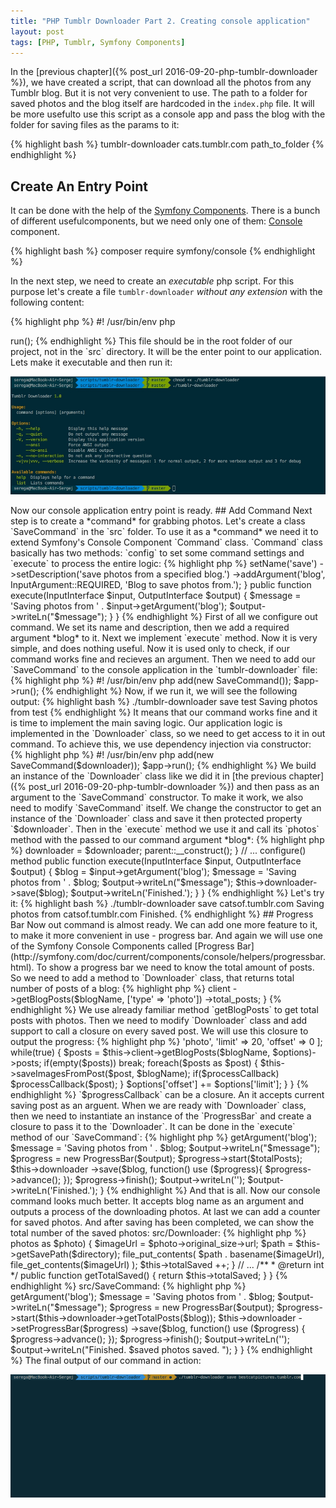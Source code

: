 ```yaml
---
title: "PHP Tumblr Downloader Part 2. Creating console application"
layout: post
tags: [PHP, Tumblr, Symfony Components]
---
```


In the [previous chapter]({% post_url 2016-09-20-php-tumblr-downloader %}), we have created a script, that can download all the photos from any Tumblr blog. But it is not very convenient to use. 
The path to a folder for saved photos and the blog itself are hardcoded in the `index.php` file. It will be more usefulto use this script as 
a console app and pass the blog with the folder for saving files as the params to it:

{% highlight bash %}
tumblr-downloader cats.tumblr.com path_to_folder
{% endhighlight %}

## Create An Entry Point
It can be done with the help of the [Symfony Components](http://symfony.com/components). There is a bunch of different usefulcomponents, but 
we need only one of them: [Console](http://symfony.com/components/Console) component.

{% highlight bash %}
composer require symfony/console
{% endhighlight %}

In the next step, we need to create an *executable* php script. For this purpose let's create a file `tumblr-downloader` *without any extension* with the following content:

{% highlight php %}
#! /usr/bin/env php

<?php

require 'vendor/autoload.php';

use Symfony\Component\Console\Application;

$app = new Application('Tumblr Downloader', '1.0'); 
$app->run();
{% endhighlight %}

This file should be in the root folder of our project, not in the `src` directory. It will be the enter point to our application. Lets make it executable and then run it:

<p class="text-center image">
    <img src="/assets/images/posts/php-tumblr-downloader-p2/app-first-run.jpg" alt="cgn-edit" class="">
</p>

Now our console application entry point is ready.

## Add Command

Next step is to create a *command* for grabbing photos. Let's create a class `SaveCommand` in the `src` folder. To use it as a *command*
we need it to extend Symfony's Console Component `Command` class. `Command` class basically has two methods: `config` to set some 
command settings and `execute` to process the entire logic:

{% highlight php %}
<?php

namespace TumblrDownloader;

use Symfony\Component\Console\Command\Command;
use Symfony\Component\Console\Input\InputArgument;
use Symfony\Component\Console\Input\InputInterface;
use Symfony\Component\Console\Output\OutputInterface;

class SaveCommand extends Command
{
    public function configure()
    {
        $this->setName('save')
            ->setDescription('save photos from a specified blog.')
            ->addArgument('blog', InputArgument::REQUIRED, 'Blog to save photos from.');
    }    

    public function execute(InputInterface $input, OutputInterface $output)
    {
        $message = 'Saving photos from ' . $input->getArgument('blog');
        $output->writeLn("<info>$message</info>");
    }
}
{% endhighlight %}

First of all we configure out command. We set its name and description, then we add a required argument *blog* to it.
Next we implement `execute` method. Now it is very simple, and does nothing useful. Now it is used only to check, if
our command works fine and recieves an argument. 

Then we need to add our `SaveCommand` to the console application in the `tumblr-downloader` file:

{% highlight php %}
#! /usr/bin/env php

<?php
require 'vendor/autoload.php';

use Symfony\Component\Console\Application;
use TumblrDownloader\SaveCommand;

$app = new Application('Tumblr Downloader', '1.0') ;
$app->add(new SaveCommand());
$app->run();
{% endhighlight %}

Now, if we run it, we will see the following output:

{% highlight bash %}
./tumblr-downloader save test
Saving photos from test
{% endhighlight %}

It means that our command works fine and it is time to implement the main saving logic. Our application logic is implemented in the 
`Downloader` class, so we need to get access to it in out command. To achieve this, we use dependency injection via constructor:

{% highlight php %}
#! /usr/bin/env php

<?php
require 'vendor/autoload.php';

use Tumblr\API\Client;
use TumblrDownloader\Downloader;
use TumblrDownloader\SaveCommand;
use Symfony\Component\Console\Application;

$client = new Client(
    'YourConsumerKey', 
    'YourConsumerSecret', 
    'YourToken', 
    'YourSecret'
);

$downloader = new Downloader($client);

$app = new Application('Tumblr Downloader', '1.0') ;
$app->add(new SaveCommand($downloader));
$app->run();
{% endhighlight %}

We build an instance of the `Downloader` class like we did it in [the previous chapter]({% post_url 2016-09-20-php-tumblr-downloader %}) and then pass as an argument to the 
`SaveCommand` constructor. To make it work, we also need to modify `SaveCommand` itself. We change the constructor
to get an instance of the `Downloader` class and save it then protected property `$downloader`. Then in the `execute` method
we use it and call its `photos` method with the passed to our command argument *blog*:

{% highlight php %}
<?php

namespace TumblrDownloader;

use TumblrDownloader\Downloader;
use Symfony\Component\Console\Command\Command;
use Symfony\Component\Console\Input\InputArgument;
use Symfony\Component\Console\Input\InputInterface;
use Symfony\Component\Console\Output\OutputInterface;

class SaveCommand extends Command
{
    /**
     * Downloader
     */
    protected $downloader;

    public function __construct(Downloader $downloader)
    {
        $this->downloader = $downloader;

        parent::__construct();
    }

    // ... configure() method

    public function execute(InputInterface $input, OutputInterface $output)
    {
        $blog = $input->getArgument('blog');

        $message = 'Saving photos from ' . $blog;
        $output->writeLn("<info>$message</info>");

        $this->downloader->save($blog);

        $output->writeLn('Finished.');
    }
}
{% endhighlight %}

Let's try it:

{% highlight bash %}
./tumblr-downloader save catsof.tumblr.com
Saving photos from catsof.tumblr.com
Finished.
{% endhighlight %}

## Progress Bar

Now out command is almost ready. We can add one more feature to it, to make it more convenient in use - progress bar. And again we will
use one of the Symfony Console Components called [Progress Bar](http://symfony.com/doc/current/components/console/helpers/progressbar.html).
To show a progress bar we need to know the total amount of posts. So we need to add a method to `Downloader` class, that returns total number of
posts of a blog:

{% highlight php %}
<?php

// src/Downloader.php

/**
 * @param string $blogName
 * @return integer
 */
public function getTotalPosts($blogName)
{
    return $this->client
        ->getBlogPosts($blogName, ['type' => 'photo'])
        ->total_posts;
}

{% endhighlight %}

We use already familiar method `getBlogPosts` to get total posts with photos. Then we need to modify `Downloader` class and add support to call 
a closure on every saved post. We will use this closure to output the progress:

{% highlight php %}
<?php

namespace TumblrDownloader;

use stdClass;
use Tumblr\API\Client;
use Symfony\Component\Console\Helper\ProgressBar;

class Downloader 
{   
    // ...

    /**
     * @var string $blogName
     * @param callable $processCallback
     */
    public function save($blogName, callable $processCallback = null)
    {
        $options = [
            'type' => 'photo',
            'limit' => 20,
            'offset' => 0
        ];

        while(true) {
            $posts = $this->client->getBlogPosts($blogName, $options)->posts;
            if(empty($posts)) break;

            foreach($posts as $post) {
                $this->saveImagesFromPost($post, $blogName);

                if($processCallback) $processCallback($post);
            }

            $options['offset'] += $options['limit'];
        }
    }

{% endhighlight %}

`$progressCallback` can be a closure. An it accepts current saving post as an arguent. 

When we are ready with `Downloader` class, then we need to instantiate an instance of the `ProgressBar` and create a closure to pass it to the `Downloader`. 
It can be done in the `execute` method of our `SaveCommand`:

{% highlight php %}
<?php

namespace TumblrDownloader;

use TumblrDownloader\Downloader;
use Symfony\Component\Console\Command\Command;
use Symfony\Component\Console\Helper\ProgressBar;
use Symfony\Component\Console\Input\InputArgument;
use Symfony\Component\Console\Input\InputInterface;
use Symfony\Component\Console\Output\OutputInterface;

class SaveCommand extends Command
{
    // ...
    public function execute(InputInterface $input, OutputInterface $output)
    {
        $blog = $input->getArgument('blog');
        
        $message = 'Saving photos from ' . $blog;
        $output->writeLn("<info>$message</info>");

        $progress = new ProgressBar($output);

        $progress->start($totalPosts);
        $this->downloader
            ->save($blog, function() use ($progress){
                    $progress->advance();
                });

        $progress->finish();
        $output->writeLn('');
        $output->writeLn('Finished.');
    }
{% endhighlight %}

And that is all. Now our console command looks much better. It accepts blog name as an argument and outputs a process of the downloading photos.
At last we can add a counter for saved photos. And after saving has been completed, we can show the total number of the saved photos:

src/Downloader:

{% highlight php %}
<?php

namespace TumblrDownloader;

use stdClass;
use Tumblr\API\Client;
use Symfony\Component\Console\Helper\ProgressBar;

class Downloader 
{   
    // ...

    /**
     * @var int
     */
    protected $totalSaved = 0;

    // ... 
        /**
     * @param stdClass $post
     * @param string $directory
     */
    protected function saveImagesFromPost($post, $directory)
    {
        foreach($post->photos as $photo) {
            $imageUrl = $photo->original_size->url;

            $path = $this->getSavePath($directory);
            file_put_contents(
                $path . basename($imageUrl), 
                file_get_contents($imageUrl)
            );

            $this->totalSaved ++;
    }

    // ...

    /**
     * @return int
     */
    public function getTotalSaved() 
    {
        return $this->totalSaved;
    }
}
{% endhighlight %}

src/SaveCommand:

{% highlight php %}
<?php

// ...

class SaveCommand extends Command
{
    // ...
    public function execute(InputInterface $input, OutputInterface $output)
    {
        $blog = $input->getArgument('blog');
        
        $message = 'Saving photos from ' . $blog;
        $output->writeLn("<info>$message</info>");

        $progress = new ProgressBar($output);

        $progress->start($this->downloader->getTotalPosts($blog));
        $this->downloader
            ->setProgressBar($progress)
            ->save($blog, function() use ($progress) {
                $progress->advance();
        });
        $progress->finish();

        $output->writeLn('');
        $output->writeLn("<comment>Finished. $saved photos saved. </comment>");
    }
}

{% endhighlight %}

The final output of our command in action:

<p class="text-center image">
    <img src="/assets/images/posts/php-tumblr-downloader-p2/progress-bar.gif" alt="cgn-edit" class="">
</p>
